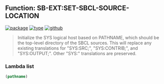 ## Function: SB-EXT:SET-SBCL-SOURCE-LOCATION
[![package](https://img.shields.io/badge/Package-SB--EXT-5f9ea0.svg?style=social&colorA=999999)](../) [![type](https://img.shields.io/badge/Type-Function-5f9ea0.svg?style=social&colorA=999999)](../#function) [![github](https://img.shields.io/badge/GitHub-View_the_source-5f9ea0.svg?style=social&colorA=999999&logo=github)](https://github.com/sbcl/sbcl/blob/master/src/code/target-pathname.lisp/) 

> Initialize the SYS logical host based on PATHNAME, which should be
> the top-level directory of the SBCL sources. This will replace any
> existing translations for "SYS:SRC;", "SYS:CONTRIB;", and
> "SYS:OUTPUT;". Other "SYS:" translations are preserved.

### Lambda list
```cl
(pathname)
```
